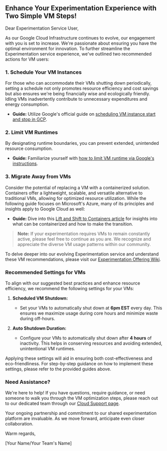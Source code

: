 ## Enhance Your Experimentation Experience with Two Simple VM Steps!

Dear Experimentation Service User,

As our Google Cloud Infrastructure continues to evolve, our engagement with you is set to increase. We're passionate about ensuring you have the optimal environment for innovation. To further streamline the Experimentation service experience, we've outlined two recommended actions for VM users:

### 1. Schedule Your VM Instances  
For those who can accommodate their VMs shutting down periodically, setting a schedule not only promotes resource efficiency and cost savings but also ensures we're being financially wise and ecologically friendly. Idling VMs inadvertently contribute to unnecessary expenditures and energy consumption.
- **Guide:** Utilize Google's official guide on [scheduling VM instance start and stop in GCP](https://cloud.google.com/compute/docs/instances/schedule-instance-start-stop?authuser=1#console).

### 2. Limit VM Runtimes  
By designating runtime boundaries, you can prevent extended, unintended resource consumption.
- **Guide:** Familiarize yourself with [how to limit VM runtime via Google's instructions](https://cloud.google.com/compute/docs/instances/limit-vm-runtime?authuser=1).

### 3. Migrate Away from VMs  
Consider the potential of replacing a VM with a containerized solution. Containers offer a lightweight, scalable, and versatile alternative to traditional VMs, allowing for optimized resource utilization. While the following guide focuses on Microsoft's Azure, many of its principles and insights apply to Google Cloud as well:
- **Guide:** Dive into this [Lift and Shift to Containers article](https://learn.microsoft.com/en-us/virtualization/windowscontainers/quick-start/lift-shift-to-containers) for insights into what can be containerized and how to make the transition.


> **Note:** If your experimentation requires VMs to remain constantly active, please feel free to continue as you are. We recognize and appreciate the diverse VM usage patterns within our community.

To delve deeper into our evolving Experimentation service and understand these VM recommendations, please visit our [Experimentation Offering Wiki](https://github.com/PHACDataHub/Wiki/wiki/Experimentation-Offering).

### Recommended Settings for VMs

To align with our suggested best practices and enhance resource efficiency, we recommend the following settings for your VMs:

1. **Scheduled VM Shutdown:**  
   - Set your VMs to automatically shut down at **6pm EST** every day. This ensures we maximize usage during core hours and minimize waste during off-hours.
   
2. **Auto Shutdown Duration:**  
   - Configure your VMs to automatically shut down after **4 hours** of inactivity. This helps in conserving resources and avoiding extended, unintentional VM runtimes.

Applying these settings will aid in ensuring both cost-effectiveness and eco-friendliness. For step-by-step guidance on how to implement these settings, please refer to the provided guides above.


### Need Assistance?  
We're here to help! If you have questions, require guidance, or need someone to walk you through the VM optimization steps, please reach out to our dedicated team through our [Cloud Support page](https://github.com/PHACDataHub/Wiki/wiki/Cloud-Support).

Your ongoing partnership and commitment to our shared experimentation platform are invaluable. As we move forward, anticipate even closer collaboration.

Warm regards,

[Your Name/Your Team's Name]

